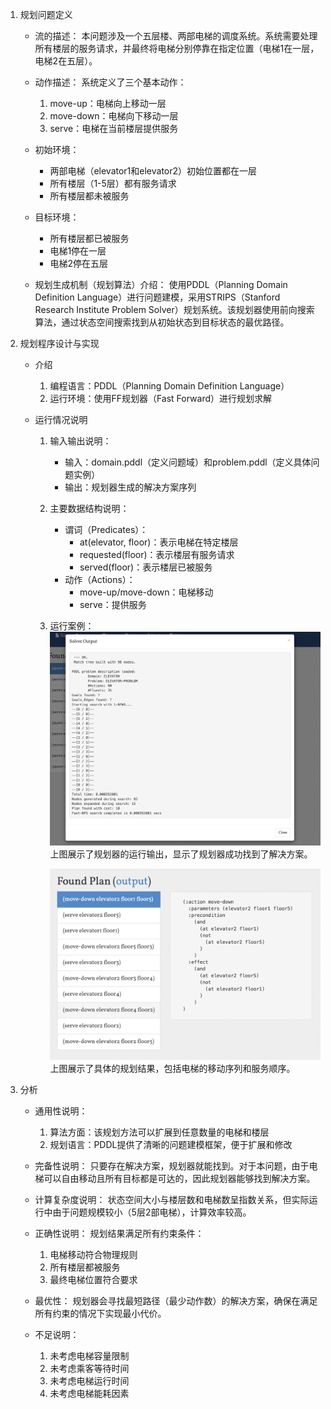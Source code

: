 1. 规划问题定义
    - 流的描述：
      本问题涉及一个五层楼、两部电梯的调度系统。系统需要处理所有楼层的服务请求，并最终将电梯分别停靠在指定位置（电梯1在一层，电梯2在五层）。
    
    - 动作描述：
      系统定义了三个基本动作：
      1. move-up：电梯向上移动一层
      2. move-down：电梯向下移动一层
      3. serve：电梯在当前楼层提供服务
    
    - 初始环境：
      - 两部电梯（elevator1和elevator2）初始位置都在一层
      - 所有楼层（1-5层）都有服务请求
      - 所有楼层都未被服务
    
    - 目标环境：
      - 所有楼层都已被服务
      - 电梯1停在一层
      - 电梯2停在五层
    
    - 规划生成机制（规划算法）介绍：
      使用PDDL（Planning Domain Definition Language）进行问题建模，采用STRIPS（Stanford Research Institute Problem Solver）规划系统。该规划器使用前向搜索算法，通过状态空间搜索找到从初始状态到目标状态的最优路径。

2. 规划程序设计与实现
    - 介绍
        1. 编程语言：PDDL（Planning Domain Definition Language）
        2. 运行环境：使用FF规划器（Fast Forward）进行规划求解
    
    - 运行情况说明
        1. 输入输出说明：
           - 输入：domain.pddl（定义问题域）和problem.pddl（定义具体问题实例）
           - 输出：规划器生成的解决方案序列
        
        2. 主要数据结构说明：
           - 谓词（Predicates）：
             * at(elevator, floor)：表示电梯在特定楼层
             * requested(floor)：表示楼层有服务请求
             * served(floor)：表示楼层已被服务
           - 动作（Actions）：
             * move-up/move-down：电梯移动
             * serve：提供服务
        
        3. 运行案例：
           ![规划器输出](solver-output.png)
           上图展示了规划器的运行输出，显示了规划器成功找到了解决方案。
           
           ![规划结果](found-plan.png)
           上图展示了具体的规划结果，包括电梯的移动序列和服务顺序。

3. 分析
    - 通用性说明：
      1. 算法方面：该规划方法可以扩展到任意数量的电梯和楼层
      2. 规划语言：PDDL提供了清晰的问题建模框架，便于扩展和修改
    
    - 完备性说明：
      只要存在解决方案，规划器就能找到。对于本问题，由于电梯可以自由移动且所有目标都是可达的，因此规划器能够找到解决方案。
    
    - 计算复杂度说明：
      状态空间大小与楼层数和电梯数呈指数关系，但实际运行中由于问题规模较小（5层2部电梯），计算效率较高。
    
    - 正确性说明：
      规划结果满足所有约束条件：
      1. 电梯移动符合物理规则
      2. 所有楼层都被服务
      3. 最终电梯位置符合要求
    
    - 最优性：
      规划器会寻找最短路径（最少动作数）的解决方案，确保在满足所有约束的情况下实现最小代价。
    
    - 不足说明：
      1. 未考虑电梯容量限制
      2. 未考虑乘客等待时间
      3. 未考虑电梯运行时间
      4. 未考虑电梯能耗因素 